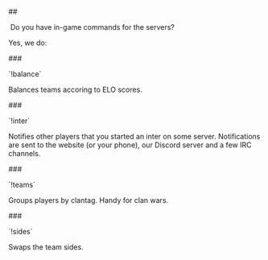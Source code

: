 \#\#

 Do you have in-game commands for the servers?

  


Yes, we do:

  


\#\#\#

\`!balance\`

Balances teams accoring to ELO scores.

  


\#\#\#

\`!inter\`

  


Notifies other players that you started an inter on some server. Notifications are sent to the website \(or your phone\), our Discord server and a few IRC channels.

  


\#\#\#

\`!teams\`

Groups players by clantag. Handy for clan wars.

  


\#\#\#

\`!sides\`

Swaps the team sides.

